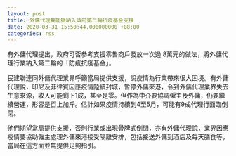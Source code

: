 ```yaml
---
layout: post
title: 外傭代理冀能獲納入政府第二輪抗疫基金支援
date: 2020-03-31 15:50:44.000000000 +08:00
categories: rss
---
```


有外傭代理提出，政府可否參考支援零售商戶發放一次過 8萬元的做法，將外傭代理行業納入第二輪的「防疫抗疫基金」。

民建聯連同外傭代理業界呼籲當局提供支援，說疫情為行業帶來很大困境。有外傭代理說，印尼及菲律賓因應疫情陸續封城，暫停外傭來港，令到外傭代理業界失去生意來源，收入可能剩下1成，甚至是零。但作為中介要協調僱主及外傭，仍要繼續營運，形容是百上加斤。估計如果疫情持續到4至5月，可能有9成代理行面臨倒閉。

他們期望當局提供支援，否則行業或出現骨牌式倒閉，亦有外傭代理說，業界因應疫情要協助僱主處理外傭來港接受隔離安排，包括接送外傭到酒店及每天膳食等，當局在這方面並無提供足夠指引。
